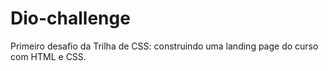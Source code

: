# Dio-challenge
Primeiro desafio da Trilha de CSS: construindo uma landing page do curso com HTML e CSS.
